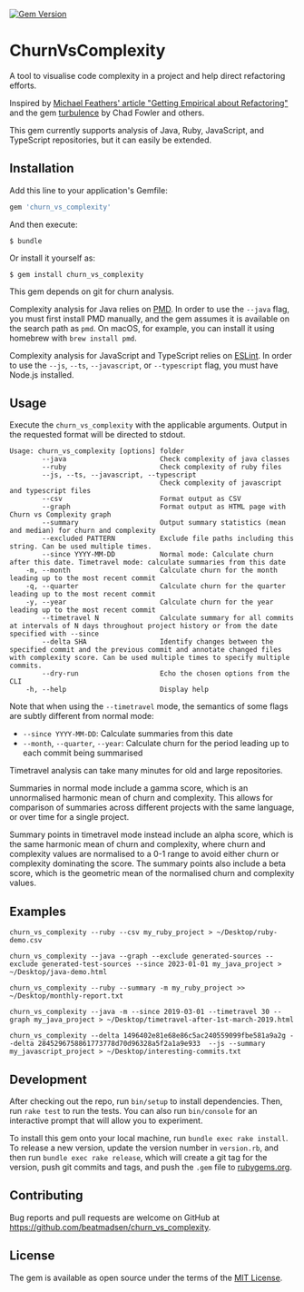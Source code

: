 [![Gem Version](https://badge.fury.io/rb/churn_vs_complexity.svg)](https://badge.fury.io/rb/churn_vs_complexity)

# ChurnVsComplexity

A tool to visualise code complexity in a project and help direct refactoring efforts.

Inspired by [Michael Feathers' article "Getting Empirical about Refactoring"](https://www.agileconnection.com/article/getting-empirical-about-refactoring) and the gem [turbulence](https://rubygems.org/gems/turbulence) by Chad Fowler and others.

This gem currently supports analysis of Java, Ruby, JavaScript, and TypeScript repositories, but it can easily be extended.

## Installation

Add this line to your application's Gemfile:

```ruby
gem 'churn_vs_complexity'
```

And then execute:

    $ bundle

Or install it yourself as:

    $ gem install churn_vs_complexity

This gem depends on git for churn analysis.

Complexity analysis for Java relies on [PMD](https://pmd.github.io). In order to use the `--java` flag, you must first install PMD manually, and the gem assumes it is available on the search path as `pmd`. On macOS, for example, you can install it using homebrew with `brew install pmd`.

Complexity analysis for JavaScript and TypeScript relies on [ESLint](https://eslint.org). In order to use the `--js`, `--ts`, `--javascript`, or `--typescript` flag, you must have Node.js installed.

## Usage

Execute the `churn_vs_complexity` with the applicable arguments. Output in the requested format will be directed to stdout.

```
Usage: churn_vs_complexity [options] folder
        --java                       Check complexity of java classes
        --ruby                       Check complexity of ruby files
        --js, --ts, --javascript, --typescript
                                     Check complexity of javascript and typescript files
        --csv                        Format output as CSV
        --graph                      Format output as HTML page with Churn vs Complexity graph
        --summary                    Output summary statistics (mean and median) for churn and complexity
        --excluded PATTERN           Exclude file paths including this string. Can be used multiple times.
        --since YYYY-MM-DD           Normal mode: Calculate churn after this date. Timetravel mode: calculate summaries from this date
    -m, --month                      Calculate churn for the month leading up to the most recent commit
    -q, --quarter                    Calculate churn for the quarter leading up to the most recent commit
    -y, --year                       Calculate churn for the year leading up to the most recent commit
        --timetravel N               Calculate summary for all commits at intervals of N days throughout project history or from the date specified with --since
        --delta SHA                  Identify changes between the specified commit and the previous commit and annotate changed files with complexity score. Can be used multiple times to specify multiple commits.
        --dry-run                    Echo the chosen options from the CLI
    -h, --help                       Display help
```

Note that when using the `--timetravel` mode, the semantics of some flags are subtly different from normal mode:

* `--since YYYY-MM-DD`: Calculate summaries from this date
* `--month`, `--quarter`, `--year`: Calculate churn for the period leading up to each commit being summarised

Timetravel analysis can take many minutes for old and large repositories.

Summaries in normal mode include a gamma score, which is an unnormalised harmonic mean of churn and complexity. This allows for comparison of summaries across different projects with the same language, or over time for a single project.

Summary points in timetravel mode instead include an alpha score, which is the same harmonic mean of churn and complexity, where churn and complexity values are normalised to a 0-1 range to avoid either churn or complexity dominating the score. The summary points also include a beta score, which is the geometric mean of the normalised churn and complexity values.
## Examples

`churn_vs_complexity --ruby --csv my_ruby_project > ~/Desktop/ruby-demo.csv`

`churn_vs_complexity --java --graph --exclude generated-sources --exclude generated-test-sources --since 2023-01-01 my_java_project > ~/Desktop/java-demo.html`

`churn_vs_complexity --ruby --summary -m my_ruby_project >> ~/Desktop/monthly-report.txt`

`churn_vs_complexity --java -m --since 2019-03-01 --timetravel 30 --graph my_java_project > ~/Desktop/timetravel-after-1st-march-2019.html`

`churn_vs_complexity --delta 1496402e81e68e86c5ac240559099fbe581a9a2g --delta 2845296758861773778d70d96328a5f2a1a9e933  --js --summary my_javascript_project > ~/Desktop/interesting-commits.txt`

## Development

After checking out the repo, run `bin/setup` to install dependencies. Then, run `rake test` to run the tests. You can also run `bin/console` for an interactive prompt that will allow you to experiment.

To install this gem onto your local machine, run `bundle exec rake install`. To release a new version, update the version number in `version.rb`, and then run `bundle exec rake release`, which will create a git tag for the version, push git commits and tags, and push the `.gem` file to [rubygems.org](https://rubygems.org).

## Contributing

Bug reports and pull requests are welcome on GitHub at https://github.com/beatmadsen/churn_vs_complexity.

## License

The gem is available as open source under the terms of the [MIT License](https://opensource.org/licenses/MIT).
